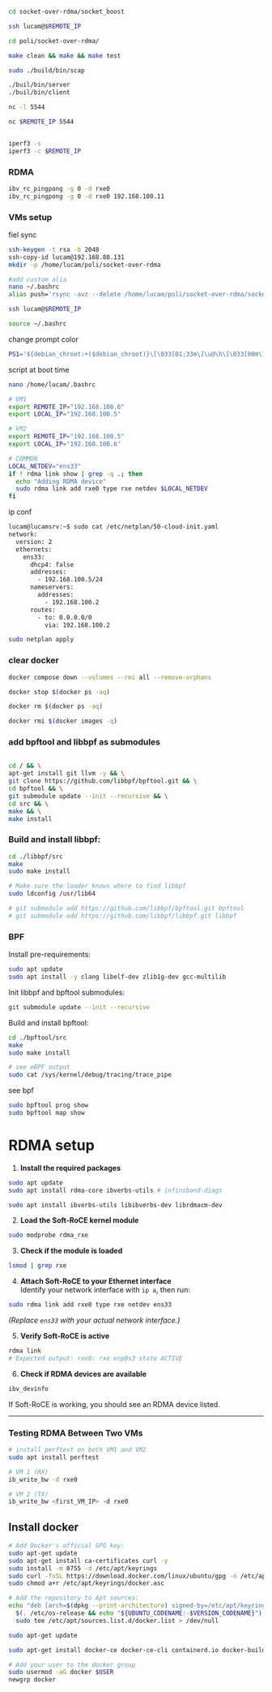 
```sh
cd socket-over-rdma/socket_boost

ssh lucam@$REMOTE_IP

cd poli/socket-over-rdma/

make clean && make && make test

sudo ./build/bin/scap

./buil/bin/server
./buil/bin/client

nc -l 5544

nc $REMOTE_IP 5544


iperf3 -s
iperf3 -c $REMOTE_IP

```




### RDMA
```sh
ibv_rc_pingpong -g 0 -d rxe0
ibv_rc_pingpong -g 0 -d rxe0 192.168.100.11
```

### VMs setup

fiel sync

```sh
ssh-keygen -t rsa -b 2048
ssh-copy-id lucam@192.168.88.131
mkdir -p /home/lucam/poli/socket-over-rdma

#add custom alia
nano ~/.bashrc
alias push='rsync -avz --delete /home/lucam/poli/socket-over-rdma/socket_boost/build lucam@192.168.100.6:/home/lucam/poli/socket-over-rdma'

ssh lucam@$REMOTE_IP

source ~/.bashrc

```

change prompt color
```sh
PS1='${debian_chroot:+($debian_chroot)}\[\033[01;33m\]\u@\h\[\033[00m\]:\[\033[01;35m\]\w\[\033[00m\]\[\033[01;31m\]\$\[\033[00m\] '
```


script at boot time
```sh
nano /home/lucam/.bashrc

# VM1
export REMOTE_IP="192.168.100.6"
export LOCAL_IP="192.168.100.5"

# VM2
export REMOTE_IP="192.168.100.5"
export LOCAL_IP="192.168.100.6"

# COMMON
LOCAL_NETDEV="ens33"
if ! rdma link show | grep -q .; then
  echo "Adding RDMA device"
  sudo rdma link add rxe0 type rxe netdev $LOCAL_NETDEV
fi

```


ip conf
```sh
lucam@lucamsrv:~$ sudo cat /etc/netplan/50-cloud-init.yaml
network:
  version: 2
  ethernets:
    ens33:
      dhcp4: false
      addresses:
        - 192.168.100.5/24
      nameservers:
        addresses:
          - 192.168.100.2
      routes:
        - to: 0.0.0.0/0
          via: 192.168.100.2

sudo netplan apply
```

### clear docker
```sh
docker compose down --volumes --rmi all --remove-orphans

docker stop $(docker ps -aq)

docker rm $(docker ps -aq)

docker rmi $(docker images -q)
```

### add bpftool and libbpf as submodules

```sh

cd / && \
apt-get install git llvm -y && \
git clone https://github.com/libbpf/bpftool.git && \
cd bpftool && \
git submodule update --init --recursive && \
cd src && \
make && \
make install
```

### Build and install libbpf:
```sh
cd ./libbpf/src
make
sudo make install

# Make sure the loader knows where to find libbpf
sudo ldconfig /usr/lib64
```


```sh
# git submodule add https://github.com/libbpf/bpftool.git bpftool
# git submodule add https://github.com/libbpf/libbpf.git libbpf
```



### BPF

Install pre-requirements:
```sh
sudo apt update
sudo apt install -y clang libelf-dev zlib1g-dev gcc-multilib
```

Init libbpf and bpftool submodules:
```sh
git submodule update --init --recursive
```


Build and install bpftool:
```sh
cd ./bpftool/src
make
sudo make install
```

```sh
# see eBPF output
sudo cat /sys/kernel/debug/tracing/trace_pipe
```

see bpf

```sh
sudo bpftool prog show
sudo bpftool map show
```


# RDMA setup

1. **Install the required packages**  
```bash
sudo apt update
sudo apt install rdma-core ibverbs-utils # infiniband-diags

sudo apt install ibverbs-utils libibverbs-dev librdmacm-dev
```

2. **Load the Soft-RoCE kernel module**  
```bash
sudo modprobe rdma_rxe
```

3. **Check if the module is loaded**  
```bash
lsmod | grep rxe
```

4. **Attach Soft-RoCE to your Ethernet interface**  
Identify your network interface with `ip a`, then run:  
```bash 
sudo rdma link add rxe0 type rxe netdev ens33
```
_(Replace `ens33` with your actual network interface.)_

5. **Verify Soft-RoCE is active**  
```bash
rdma link
# Expected output: rxe0: rxe enp0s3 state ACTIVE
```

6. **Check if RDMA devices are available**  
```bash
ibv_devinfo
```
If Soft-RoCE is working, you should see an RDMA device listed.

---

### **Testing RDMA Between Two VMs**


```bash
# install perftest on both VM1 and VM2
sudo apt install perftest

# VM 1 (RX)
ib_write_bw -d rxe0

# VM 2 (TX)
ib_write_bw <first_VM_IP> -d rxe0
```


## Install docker

```sh
# Add Docker's official GPG key:
sudo apt-get update
sudo apt-get install ca-certificates curl -y
sudo install -m 0755 -d /etc/apt/keyrings
sudo curl -fsSL https://download.docker.com/linux/ubuntu/gpg -o /etc/apt/keyrings/docker.asc
sudo chmod a+r /etc/apt/keyrings/docker.asc

# Add the repository to Apt sources:
echo "deb [arch=$(dpkg --print-architecture) signed-by=/etc/apt/keyrings/docker.asc] https://download.docker.com/linux/ubuntu \
  $(. /etc/os-release && echo "${UBUNTU_CODENAME:-$VERSION_CODENAME}") stable" | \
  sudo tee /etc/apt/sources.list.d/docker.list > /dev/null

sudo apt-get update

sudo apt-get install docker-ce docker-ce-cli containerd.io docker-buildx-plugin docker-compose-plugin -y

# Add your user to the docker group
sudo usermod -aG docker $USER
newgrp docker

```



